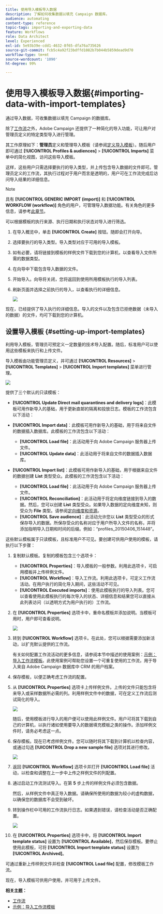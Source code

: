 ```yaml
---
title: 使用导入模板导入数据
description: 了解如何收集数据以填充 Campaign 数据库。
audience: automating
content-type: reference
topic-tags: importing-and-exporting-data
feature: Workflows
role: Data Architect
level: Experienced
exl-id: 5e93b39e-cdd1-4632-8f65-dfa76a735626
source-git-commit: fcb5c4a92f23bdffd1082b7b044b5859dead9d70
workflow-type: tm+mt
source-wordcount: '1090'
ht-degree: 99%

---
```


# 使用导入模板导入数据{#importing-data-with-import-templates}

通过导入数据，可收集数据以填充 Campaign 的数据库。

除了[工作流](../../automating/using/get-started-workflows.md)之外，Adobe Campaign 还提供了一种简化的导入功能，可让用户对管理员定义的特定类型导入进行管理。

其工作原理如下：**管理员**&#x200B;定义和管理导入模板（请参阅[定义导入模板](../../automating/using/importing-data-with-import-templates.md#setting-up-import-templates)）。随后用户即可通过 **[!UICONTROL Profiles & audiences]** > **[!UICONTROL Imports]** 菜单中的简化视图，访问这些导入模板。

这样，这些用户只需选择要执行的导入类型，并上传包含导入数据的文件即可。管理员定义的工作流，其执行过程对于用户而言是透明的，用户可在工作流完成后访问导入结果的详细信息。

>[!NOTE]
>
>具有 **[!UICONTROL GENERIC IMPORT (import)]** 和 **[!UICONTROL WORKFLOW (workflow)]** 角色的用户，可管理导入数据功能。有关角色的更多信息，请参考[此章节](../../administration/using/list-of-roles.md)。

可以根据模板的执行来源、执行日期和执行状态对导入进行筛选。

1. 在导入概览中，单击 **[!UICONTROL Create]** 按钮。随即会打开向导。
1. 选择要执行的导入类型。导入类型对应于可用的导入模板。
1. 如有必要，请将链接到模板的样例文件下载到您的计算机，以查看导入文件所需的数据类型。
1. 在向导中下载包含导入数据的文件。
1. 开始导入。向导将关闭，您将返回到使用所用模板执行的导入列表。
1. 刷新页面并选择之前执行的导入，以查看执行的详细信息。

   ![](assets/simplified_import1.png)

现在，已经提供了导入执行的详细信息。导入的文件以及包含已拒绝数据（未导入的数据）的文件，均可下载到您的计算机。

## 设置导入模板 {#setting-up-import-templates}

利用导入模板，管理员可预定义一定数量的技术导入配置。随后，标准用户可以使用这些模板来执行和上传文件。

导入模板由功能管理员定义，并可通过 **[!UICONTROL Resources]** > **[!UICONTROL Templates]** > **[!UICONTROL Import templates]** 菜单进行管理。

![](assets/import_template_list.png)

提供了三个默认的只读模板：

* **[!UICONTROL Update Direct mail quarantines and delivery logs]**：此模板可用作新导入的基础，用于更新直邮的隔离和投放日志。模板的工作流包含以下活动：
* **[!UICONTROL Import data]**：此模板可用作新导入的基础，用于将来自文件的数据插入数据库。此模板的工作流包含以下活动：

   * **[!UICONTROL Load file]**：此活动用于向 Adobe Campaign 服务器上传文件。
   * **[!UICONTROL Update data]**：此活动用于将来自文件的数据插入数据库。

* **[!UICONTROL Import list]**：此模板可用作新导入的基础，用于根据来自文件的数据创建 **List** 类型受众。此模板的工作流包含以下活动：

   * **[!UICONTROL Load file]**：此活动用于向 Adobe Campaign 服务器上传文件。
   * **[!UICONTROL Reconciliation]**：此活动用于将定向维度链接到导入的数据。然后，您可以创建 **List** 类型受众。如果导入数据的定向维度未知，则受众为 **File** 类型。请参阅[定向维度和资源](../../automating/using/query.md#targeting-dimensions-and-resources)。
   * **[!UICONTROL Save audience]**：此活动允许您以 **List** 类型受众的形式保存导入的数据。所保存受众的名称对应于用户所导入文件的名称，并将添加指明导入日期和时间的后缀。例如：“profiles_20150406_151448”。

这些默认模板属于只读模板，且标准用户不可见。要创建可供用户使用的模板，请执行以下步骤：

1. 复制默认模板。复制的模板包含三个选项卡：

   * **[!UICONTROL Properties]**：导入模板的一般参数。利用此选项卡，可启用模板并上传样例文件。
   * **[!UICONTROL Workflow]**：导入工作流。利用此选项卡，可定义工作流活动。在用户执行的简化导入期间，这些活动不可见。
   * **[!UICONTROL Executed imports]**：使用此模板执行的导入列表。您可以查看使用此模板执行的每次导入的状态、详细信息和结果您可以直接从此列表访问（以透明方式为用户执行的）工作流。

1. 在 **[!UICONTROL Properties]** 选项卡中，重命名模板并添加说明。当模板可用时，用户即可查看说明。

   ![](assets/simplified_import_model1.png)

1. 转到 **[!UICONTROL Workflow]** 选项卡。在此处，您可以根据需要添加新活动，以扩充默认提供的工作流。

   有关如何配置工作流活动的更多信息，请参阅本节中描述的使用案例：[示例：导入工作流模板](../../automating/using/creating-import-workflow-templates.md)。此使用案例可帮助您设置一个可重复使用的工作流，用于导入来自 Adobe Campaign 数据库中 CRM 的用户档案。

1. 保存模板，以便正确考虑工作流的配置。
1. 从 **[!UICONTROL Properties]** 选项卡上传样例文件。上传的文件只能包含将来导入或采样数据所必需的列。利用样例文件中的数据，可在定义工作流后测试简化的导入。

   ![](assets/import_template_sample.png)

   随后，使用模板进行导入的用户便可以使用此样例文件。用户可将其下载到自己的计算机，以执行诸如使用要导入的数据填充模板之类的操作。添加样例文件时，请务必考虑这一点。

1. 保存模板。现在已考虑样例文件。您可以随时将其下载到计算机以检查内容，或通过勾选 **[!UICONTROL Drop a new sample file]** 选项对其进行修改。

   ![](assets/simplified_import_model2.png)

1. 返回 **[!UICONTROL Workflow]** 选项卡并打开 **[!UICONTROL Load file]** 活动，以检查和调整在上一步中上传之样例文件的列配置。
1. 通过启动工作流测试导入。在第 **5** 步上传的样例文件必须包含数据。

   然后，从样例文件中真正导入数据。请确保所使用的数据为较小的虚构数据，以确保您的数据库不会受到破坏。

1. 转到操作栏中可用的工作流执行日志。如果遇到错误，请检查活动是否正确配置。

   ![](assets/simplified_import_model3.png)

1. 在 **[!UICONTROL Properties]** 选项卡中，将 **[!UICONTROL Import template status]** 设置为 **[!UICONTROL Available]**，然后保存模板。要停止使用此模板，可将 **[!UICONTROL Import template status]** 设置为 **[!UICONTROL Archived]**。

可通过重新上传样例文件并检查 **[!UICONTROL Load file]** 配置，修改模板工作流。

现在，导入模板可供用户使用，并可用于上传文件。

**相关主题：**

* [工作流](../../automating/using/get-started-workflows.md)
* [示例：导入工作流模板](../../automating/using/creating-import-workflow-templates.md)
